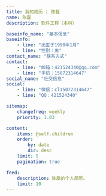 ```yaml
---
title: 我的简历 | 陈磊
name: 陈磊
description: 软件工程（本科）

baseinfo_name: "基本信息"
baseinfo:
    - line: "出生于1990年1月"
    - line: "性别：男"
contact_name: "联系方式"
contact: 
    - line: "邮箱：421524340@qq.com"
    - line: "手机：15072314647"
social_name: "社交信息"
social:
    - line: "微信：cl15072314647"
    - line: "QQ：421524340"

sitemap:
    changefreq: weekly
    priority: 1.03

content:
    items: @self.children
    order:
        by: date
        dir: desc
    limit: 5
    pagination: true

feed:
    description: 陈磊的个人简历。
    limit: 10
---
```


